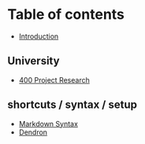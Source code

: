 # Table of contents

* [Introduction](README.md)

## University <a id="uni"></a>

* [400 Project Research](uni/400-project-research.md)

## shortcuts / syntax / setup <a id="sss"></a>

* [Markdown Syntax](sss/markdown.md)
* [Dendron](sss/dendron.md)

